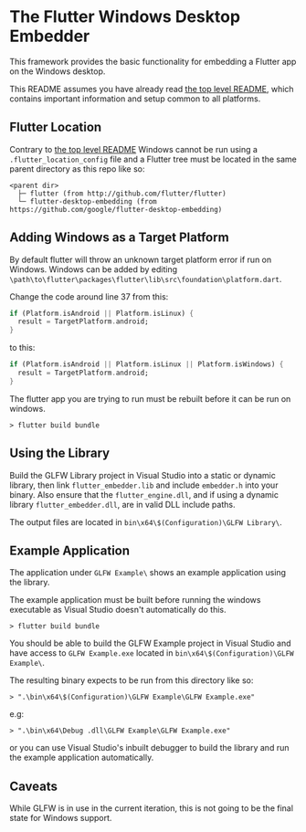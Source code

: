# The Flutter Windows Desktop Embedder

This framework provides the basic functionality for embedding a Flutter app on the Windows desktop.

This README assumes you have already read [the top level README](../README.md), which contains important information and setup common to all platforms.

## Flutter Location

Contrary to [the top level README](../README.md) Windows cannot be run using a `.flutter_location_config` file and a Flutter tree must be located in the same parent directory as this repo like so:

```
<parent dir>
  ├─ flutter (from http://github.com/flutter/flutter)
  └─ flutter-desktop-embedding (from https://github.com/google/flutter-desktop-embedding)
```

## Adding Windows as a Target Platform

By default flutter will throw an unknown target platform error if run on Windows. Windows can be added by editing `\path\to\flutter\packages\flutter\lib\src\foundation\platform.dart`.

Change the code around line 37 from this:

```dart
if (Platform.isAndroid || Platform.isLinux) {
  result = TargetPlatform.android;
}
```

to this:

```dart
if (Platform.isAndroid || Platform.isLinux || Platform.isWindows) {
  result = TargetPlatform.android;
}
```

The flutter app you are trying to run must be rebuilt before it can be run on windows.

```
> flutter build bundle
```

## Using the Library

Build the GLFW Library project in Visual Studio into a static or dynamic library, then link `flutter_embedder.lib` and include `embedder.h` into your binary. Also ensure that the `flutter_engine.dll`, and if using a dynamic library `flutter_embedder.dll`, are in valid DLL include paths.

The output files are located in `bin\x64\$(Configuration)\GLFW Library\`.

## Example Application

The application under `GLFW Example\` shows an example application using the library.

The example application must be built before running the windows executable as Visual Studio doesn't automatically do this.

```
> flutter build bundle
```

You should be able to build the GLFW Example project in Visual Studio and have access to `GLFW Example.exe` located in `bin\x64\$(Configuration)\GLFW Example\`.

The resulting binary expects to be run from this directory like so:

```
> ".\bin\x64\$(Configuration)\GLFW Example\GLFW Example.exe"
```

e.g:

```
> ".\bin\x64\Debug .dll\GLFW Example\GLFW Example.exe"
```

or you can use Visual Studio's inbuilt debugger to build the library and run the example application automatically.

## Caveats

While GLFW is in use in the current iteration, this is not going to be the final state for Windows support.